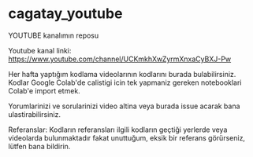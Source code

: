 # cagatay_youtube

YOUTUBE kanalımın reposu 

Youtube kanal linki: https://www.youtube.com/channel/UCKmkhXwZyrmXnxaCyBXJ-Pw

Her hafta yaptığım kodlama videolarının kodlarını burada bulabilirsiniz. Kodlar Google Colab'de calistigi icin tek yapmaniz gereken notebooklari Colab'e import etmek. 

Yorumlarinizi ve sorularinizi video altina veya burada issue acarak bana ulastirabilirsiniz.

Referanslar:
Kodların referansları ilgili kodların geçtiği yerlerde veya videolarda bulunmaktadır fakat unuttuğum, eksik bir referans görürseniz, lütfen bana bildirin.  
